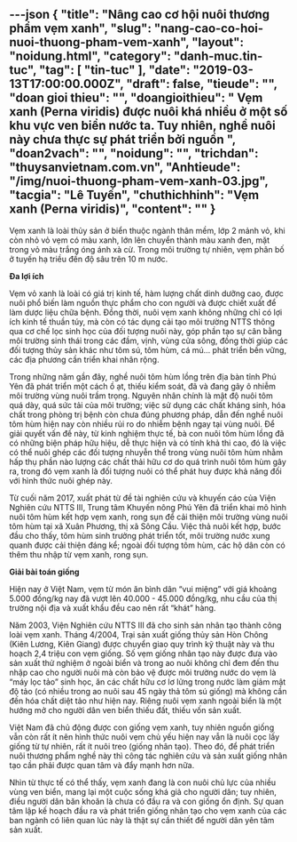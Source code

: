 ---json
{
    "title": "Nâng cao cơ hội nuôi thương phẩm vẹm xanh",
    "slug": "nang-cao-co-hoi-nuoi-thuong-pham-vem-xanh",
    "layout": "noidung.html",
    "category": "danh-muc.tin-tuc",
    "tag": [
        "tin-tuc"
    ],
    "date": "2019-03-13T17:00:00.000Z",
    "draft": false,
    "tieude": "",
    "doan gioi thieu": "",
    "doangioithieu": " Vẹm xanh (Perna viridis) được nuôi khá nhiều ở một số khu vực ven biển nước ta. Tuy nhiên, nghề nuôi này chưa thực sự phát triển bởi nguồn ",
    "doan2vach": "",
    "noidung": "",
    "trichdan": "thuysanvietnam.com.vn",
    "Anhtieude": "/img/nuoi-thuong-pham-vem-xanh-03.jpg",
    "tacgia": "Lê Tuyến",
    "chuthichhinh": "Vẹm xanh (Perna viridis)",
    "__content__": ""
}
---
<p>Vẹm xanh l&agrave; lo&agrave;i thủy sản ở biển thuộc ng&agrave;nh th&acirc;n mềm, lớp 2 mảnh vỏ, khi c&ograve;n nhỏ vỏ vẹm c&oacute; m&agrave;u xanh, lớn l&ecirc;n chuyển th&agrave;nh m&agrave;u xanh đen, mặt trong vỏ m&agrave;u trắng &oacute;ng &aacute;nh x&agrave; cừ. Trong m&ocirc;i trường tự nhi&ecirc;n, vẹm ph&acirc;n bố ở tuyến hạ triều đến độ s&acirc;u tr&ecirc;n 10 m nước.</p>

<p><strong>Đa lợi &iacute;ch</strong></p>

<p>Vẹm vỏ xanh l&agrave; lo&agrave;i c&oacute; gi&aacute; trị kinh tế, h&agrave;m lượng chất dinh dưỡng cao, được nu&ocirc;i phổ biến l&agrave;m nguồn thực phẩm cho con người v&agrave; được chiết xuất để l&agrave;m dược liệu chữa bệnh. Đồng thời, nu&ocirc;i vẹm xanh kh&ocirc;ng những chỉ c&oacute; lợi &iacute;ch kinh tế thuần t&uacute;y, m&agrave; c&ograve;n c&oacute; t&aacute;c dụng cải tạo m&ocirc;i trường NTTS th&ocirc;ng qua cơ chế lọc sinh học của đối tượng nu&ocirc;i n&agrave;y, g&oacute;p phần tạo sự c&acirc;n bằng m&ocirc;i trường sinh th&aacute;i trong c&aacute;c đầm, vịnh, v&ugrave;ng cửa s&ocirc;ng, đồng thời gi&uacute;p c&aacute;c đối tượng thủy sản kh&aacute;c như t&ocirc;m s&uacute;, t&ocirc;m h&ugrave;m, c&aacute; m&uacute;&hellip; ph&aacute;t triển bền vững, c&aacute;c địa phương cần triển khai nh&acirc;n rộng.</p>

<p>Trong những năm gần đ&acirc;y, nghề nu&ocirc;i t&ocirc;m h&ugrave;m lồng tr&ecirc;n địa b&agrave;n tỉnh Ph&uacute; Y&ecirc;n đ&atilde; ph&aacute;t triển một c&aacute;ch ồ ạt, thiếu kiểm so&aacute;t, đ&atilde; v&agrave; đang g&acirc;y &ocirc; nhiễm m&ocirc;i trường v&ugrave;ng nu&ocirc;i trầm trọng. Nguy&ecirc;n nh&acirc;n ch&iacute;nh l&agrave; mật độ nu&ocirc;i t&ocirc;m qu&aacute; d&agrave;y, qu&aacute; sức tải của m&ocirc;i trường; việc sử dụng c&aacute;c chất kh&aacute;ng sinh, h&oacute;a chất trong ph&ograve;ng trị bệnh c&ograve;n chưa đ&uacute;ng phương ph&aacute;p, dẫn đến nghề nu&ocirc;i t&ocirc;m h&ugrave;m hiện nay c&ograve;n nhiều rủi ro do nhiễm bệnh ngay tại v&ugrave;ng nu&ocirc;i. Để giải quyết vấn đề n&agrave;y, từ kinh nghiệm thực tế, b&agrave; con nu&ocirc;i t&ocirc;m h&ugrave;m lồng đ&atilde; c&oacute; những biện ph&aacute;p hữu hiệu, dễ thực hiện v&agrave; c&oacute; t&iacute;nh khả thi cao, đ&oacute; l&agrave; việc c&oacute; thể nu&ocirc;i gh&eacute;p c&aacute;c đối tượng nhuyễn thể trong v&ugrave;ng nu&ocirc;i t&ocirc;m h&ugrave;m nhằm hấp thụ phần n&agrave;o lượng c&aacute;c chất thải hữu cơ do qu&aacute; tr&igrave;nh nu&ocirc;i t&ocirc;m h&ugrave;m g&acirc;y ra, trong đ&oacute; vẹm xanh l&agrave; đối tượng nu&ocirc;i c&oacute; thể ph&aacute;t huy được khả năng đối với h&igrave;nh thức nu&ocirc;i gh&eacute;p n&agrave;y.</p>

<p>Từ cuối năm 2017, xuất ph&aacute;t từ đề t&agrave;i nghi&ecirc;n cứu v&agrave; khuyến c&aacute;o của Viện Nghi&ecirc;n cứu NTTS III, Trung t&acirc;m Khuyến n&ocirc;ng Ph&uacute; Y&ecirc;n đ&atilde; triển khai m&ocirc; h&igrave;nh nu&ocirc;i t&ocirc;m h&ugrave;m kết hợp vẹm xanh, rong sụn để cải thiện m&ocirc;i trường v&ugrave;ng nu&ocirc;i t&ocirc;m h&ugrave;m tại x&atilde; Xu&acirc;n Phương, thị x&atilde; S&ocirc;ng Cầu. Việc thả nu&ocirc;i kết hợp, bước đầu cho thấy, t&ocirc;m h&ugrave;m sinh trưởng ph&aacute;t triển tốt, m&ocirc;i trường nước xung quanh được cải thiện đ&aacute;ng kể; ngo&agrave;i đối tượng t&ocirc;m h&ugrave;m, c&aacute;c hộ d&acirc;n c&ograve;n c&oacute; th&ecirc;m thu nhập từ vẹm xanh, rong sụn.</p>

<p><strong>Giải b&agrave;i to&aacute;n giống</strong></p>

<p>Hiện nay ở Việt Nam, vẹm từ m&oacute;n ăn b&igrave;nh d&acirc;n &ldquo;vui miệng&rdquo; với gi&aacute; khoảng 5.000 đồng/kg nay đ&atilde; vượt l&ecirc;n 40.000 - 45.000 đồng/kg, nhu cầu của thị trường nội địa v&agrave; xuất khẩu đều cao n&ecirc;n rất &ldquo;kh&aacute;t&rdquo; h&agrave;ng.</p>

<p>Năm 2003, Viện Nghi&ecirc;n cứu NTTS III đ&atilde; cho sinh sản nh&acirc;n tạo th&agrave;nh c&ocirc;ng lo&agrave;i vẹm xanh. Th&aacute;ng 4/2004, Trại sản xuất giống thủy sản H&ograve;n Ch&ocirc;ng (Ki&ecirc;n Lương, Ki&ecirc;n Giang) được chuyển giao quy tr&igrave;nh kỹ thuật n&agrave;y v&agrave; thu hoạch 2,4 triệu con vẹm giống. Số vẹm giống nh&acirc;n tạo n&agrave;y được đưa v&agrave;o sản xuất thử nghiệm ở ngo&agrave;i biển v&agrave; trong ao nu&ocirc;i kh&ocirc;ng chỉ đem đến thu nhập cao cho người nu&ocirc;i m&agrave; c&ograve;n bảo vệ được m&ocirc;i trường nước do vẹm l&agrave; &ldquo;m&aacute;y lọc tảo&rdquo; sinh học, ăn c&aacute;c chất hữu cơ lơ lửng trong nước l&agrave;m giảm mật độ tảo (c&oacute; nhiều trong ao nu&ocirc;i sau 45 ng&agrave;y thả t&ocirc;m s&uacute; giống) m&agrave; kh&ocirc;ng cần đến h&oacute;a chất diệt tảo như hiện nay. Ri&ecirc;ng nu&ocirc;i vẹm xanh ngo&agrave;i biển l&agrave; một hướng mở cho người d&acirc;n ven biển thiếu đất, thiếu vốn sản xuất.</p>

<p>Việt Nam đ&atilde; chủ động được con giống vẹm xanh, tuy nhi&ecirc;n nguồn giống vẫn c&ograve;n rất &iacute;t n&ecirc;n h&igrave;nh thức nu&ocirc;i vẹm chủ yếu hiện nay vẫn l&agrave; nu&ocirc;i cọc lấy giống từ tự nhi&ecirc;n, rất &iacute;t nu&ocirc;i treo (giống nh&acirc;n tạo). Theo đ&oacute;, để ph&aacute;t triển nu&ocirc;i thương phẩm nghề n&agrave;y th&igrave; c&ocirc;ng t&aacute;c nghi&ecirc;n cứu v&agrave; sản xuất giống nh&acirc;n tạo cần phải được quan t&acirc;m v&agrave; đẩy mạnh hơn nữa.</p>

<p>Nh&igrave;n từ thực tế c&oacute; thể thấy, vẹm xanh đang l&agrave; con nu&ocirc;i chủ lực của nhiều v&ugrave;ng ven biển, mang lại một cuộc sống kh&aacute; giả cho người d&acirc;n; tuy nhi&ecirc;n, điều người d&acirc;n băn khoăn l&agrave; chưa c&oacute; đầu ra v&agrave; con giống ổn định. Sự quan t&acirc;m lập kế hoạch đầu ra v&agrave; ph&aacute;t triển giống nh&acirc;n tạo cho vẹm xanh của c&aacute;c ban ng&agrave;nh c&oacute; li&ecirc;n quan l&uacute;c n&agrave;y l&agrave; thật sự cần thiết để người d&acirc;n y&ecirc;n t&acirc;m sản xuất.</p>
